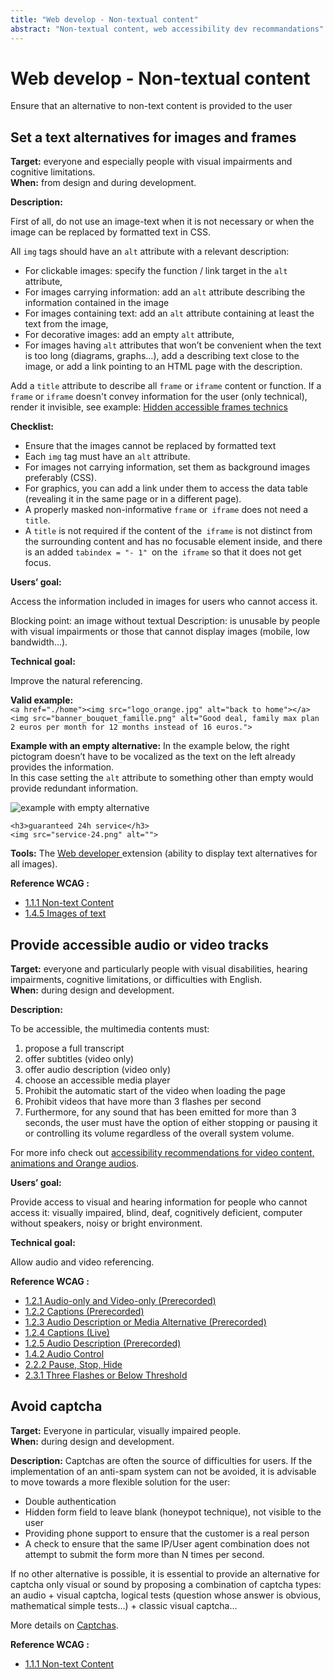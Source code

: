 ```yaml
---
title: "Web develop - Non-textual content"
abstract: "Non-textual content, web accessibility dev recommandations"
---
```


# Web develop - Non-textual content

<p class="lead">Ensure that an alternative to non-text content is provided to the user</p>



## Set a text alternatives for images and frames

**Target:** everyone and especially people with visual impairments and cognitive limitations.  
**When:** from design and during development.

**Description:**

First of all, do not use an image-text when it is not necessary or when the image can be replaced by formatted text in <abbr>CSS</abbr>.

All `img` tags should have an `alt` attribute with a relevant description: 
- For clickable images: specify the function&nbsp;/ link target in the `alt` attribute,
- For images carrying information: add an `alt` attribute describing the information contained in the image
- For images containing text: add an `alt` attribute containing at least the text from the image,
- For decorative images: add an empty `alt` attribute,
- For images having `alt` attributes that won’t be convenient when the text is too long (diagrams, graphs…), add a describing text close to the image, or add a link pointing to an <abbr>HTML</abbr> page with the description.

Add a `title` attribute to describe all `frame` or `iframe` content or function. If a `frame` or `iframe` doesn't convey information for the user (only technical), render it invisible, see example: [Hidden accessible frames technics](../../components-examples/technical-iframe/)

**Checklist:**

- Ensure that the images cannot be replaced by formatted text
- Each `img` tag must have an `alt` attribute.
- For images not carrying information, set them as background images preferably (<abbr>CSS</abbr>). 
- For graphics, you can add a link under them to access the data table (revealing it in the same page or in a different page).
- A properly masked non-informative `frame` or` iframe` does not need a `title`.
- A `title` is not required if the content of the` iframe` is not distinct from the surrounding content and has no focusable element inside, and there is an added `tabindex = "- 1" `on the` iframe` so that it does not get focus.

**Users’ goal:**

Access the information included in images for users who cannot access it.

Blocking point: an image without textual Description: is unusable by people with visual impairments or those that cannot display images (mobile, low bandwidth…).

**Technical goal:**

Improve the natural referencing.

**Valid example:**     
`<a href="./home"><img src="logo_orange.jpg" alt="back to home"></a>`        
`<img src="banner_bouquet_famille.png" alt="Good deal, family max plan 2 euros per month for 12 months instead of 16 euros.">`

**Example with an empty alternative:** 
In the example below, the right pictogram doesn’t have to be vocalized as the text on the left already provides the information.  
In this case setting the `alt` attribute to something other than empty would provide redundant information.  

![example with empty alternative](../../images/service-24.png)  
  
`<h3>guaranteed 24h service</h3>`  
`<img src="service-24.png" alt="">` 

**Tools:**
The <a href="https://chrispederick.com/work/web-developer/"> Web developer </a> extension (ability to display text alternatives for all images). 

**Reference <abbr>WCAG</abbr>&nbsp;:**  
- <a href="https://www.w3.org/TR/WCAG21/#non-text-content">1.1.1 Non-text Content</a>
- <a href="https://www.w3.org/WAI/WCAG21/Understanding/images-of-text">1.4.5 Images of text</a>




## Provide accessible audio or video tracks

**Target:** everyone and particularly people with visual disabilities, hearing impairments, cognitive limitations, or difficulties with English.  
**When:** during design and development.

**Description:**

To be accessible, the multimedia contents must:
1. propose a full transcript
2. offer subtitles (video only)
3. offer audio description (video only)
4. choose an accessible media player
5. Prohibit the automatic start of the video when loading the page
6. Prohibit videos that have more than 3 flashes per second
7. Furthermore, for any sound that has been emitted for more than 3 seconds, the user must have the option of either stopping or pausing it or controlling its volume regardless of the overall system volume.

For more info check out [accessibility recommendations for video content, animations and Orange audios](../../../../fr/contenu-et-communication/composants-animes/).

**Users’ goal:**

Provide access to visual and hearing information for people who cannot access it: visually impaired, blind, deaf, cognitively deficient, computer without speakers, noisy or bright environment.

**Technical goal:**

Allow audio and video referencing.

**Reference <abbr>WCAG</abbr>&nbsp;:**  
- <a href="https://www.w3.org/TR/WCAG21/#audio-only-and-video-only-prerecorded">1.2.1 Audio-only and Video-only (Prerecorded)</a>
- <a href="https://www.w3.org/TR/WCAG21/#captions-prerecorded">1.2.2 Captions (Prerecorded)</a>
- <a href="https://www.w3.org/TR/WCAG21/#audio-description-or-media-alternative-prerecorded">1.2.3 Audio Description or Media Alternative (Prerecorded)</a>
- <a href="https://www.w3.org/TR/WCAG21/#captions-live">1.2.4 Captions (Live)</a>
- <a href="https://www.w3.org/TR/WCAG21/#audio-description-prerecorded">1.2.5 Audio Description (Prerecorded)</a>
- <a href="https://www.w3.org/TR/WCAG21/#audio-control">1.4.2 Audio Control</a>
- <a href="https://www.w3.org/TR/WCAG21/#pause-stop-hide">2.2.2 Pause, Stop, Hide</a>
- <a href="https://www.w3.org/TR/WCAG21/#three-flashes-or-below-threshold">2.3.1 Three Flashes or Below Threshold</a>




## Avoid captcha

**Target:** Everyone in particular, visually impaired people.  
**When:** during design and development.

**Description:**
Captchas are often the source of difficulties for users. If the implementation of an anti-spam system can not be avoided, it is advisable to move towards a more flexible solution for the user:

- Double authentication
- Hidden form field to leave blank (honeypot technique), not visible to the user
- Providing phone support to ensure that the customer is a real person
- A check to ensure that the same <abbr>IP</abbr>/User agent combination does not attempt to submit the form more than N times per second.

If no other alternative is possible, it is essential to provide an alternative for captcha only visual or sound by proposing a combination of captcha types: an audio + visual captcha, logical tests (question whose answer is obvious, mathematical simple tests…) + classic visual captcha…

More details on [Captchas](../../../articles/captcha-accessibility).

**Reference <abbr>WCAG</abbr>&nbsp;:**  
- <a href="https://www.w3.org/TR/WCAG21/#non-text-content">1.1.1 Non-text Content</a>

